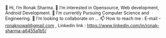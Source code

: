 👋 Hi, I’m Ronak Sharma.
👀 I’m interested in Opensource, Web development, Android Development.
🌱 I’m currently Pursuing Computer Science and Engineering.
💞️ I’m looking to collaborate on ...
📫 How to reach me : E-mail - ronaknowal@gmail.com , Linkedin link : https://www.linkedin.com/in/ronak-sharma-a6455a1b5/
